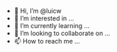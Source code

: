 - 👋 Hi, I’m @luicw
- 👀 I’m interested in ...
- 🌱 I’m currently learning ...
- 💞️ I’m looking to collaborate on ...
- 📫 How to reach me ...

<!---
luicw/luicw is a ✨ special ✨ repository because its `README.md` (this file) appears on your GitHub profile.
You can click the Preview link to take a look at your changes.
--->
